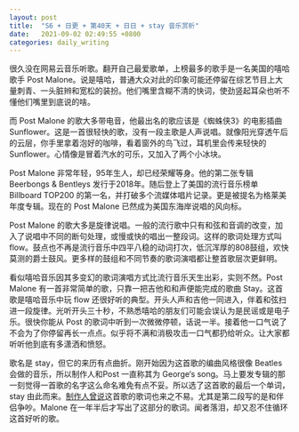 ```yaml
---
layout: post
title:  "S6 + 日更 + 第40天 + 日日 + stay 音乐赏析"
date:   2021-09-02 02:49:55 +0800
categories: daily_writing
---
```


很久没在网易云音乐听歌。翻开自己最爱歌单，上榜最多的歌手是一名美国的嘻哈歌手 Post Malone。说是嘻哈，普通大众对此的印象可能还停留在综艺节目上大量刺青、一头脏辫和宽松的装扮。他们嘴里含糊不清的快词，使劲竖起耳朵也听不懂他们嘴里到底说的啥。

而 Post Malone 的歌大多带电音，他最出名的歌应该是《蜘蛛侠3》的电影插曲 Sunflower。这是一首很轻快的歌，没有一段主歌是人声说唱。就像阳光穿透午后的云层，你手里拿着泡好的咖啡，看着窗外的鸟飞过，耳机里会传来轻快的 Sunflower。心情像是冒着汽水的可乐，又加入了两个小冰块。

Post Malone 非常年轻，95年生人，却已经荣耀等身。他的第二张专辑 Beerbongs & Bentleys 发行于2018年。随后登上了美国的流行音乐榜单 Billboard TOP200 的第一名，并打破多个流媒体唱片记录。更是被提名为格莱美年度专辑。现在的 Post Malone 已然成为美国东海岸说唱的风向标。

Post Malone 的歌大多是旋律说唱。一般的流行歌中只有和弦和音调的改变，加入了说唱中不同的断句处理，或慢或快的唱出一整段词。这样的歌词处理方式叫 flow。鼓点也不再是流行音乐中四平八稳的动词打次，低沉浑厚的808鼓组，欢快莫测的爵士鼓风。更多样的鼓组和不同节奏的歌词演唱都让整首歌层次更鲜明。

看似嘻哈音乐因其多变幻的歌词演唱方式比流行音乐天生出彩，实则不然。Post Malone 有一首非常简单的歌，只靠一把吉他和和声便能完成的歌曲 Stay。这首歌是嘻哈音乐中玩 flow 还很好听的典型。开头人声和吉他一同进入，伴着和弦扫进一段旋律。光听开头三十秒，不熟悉嘻哈的朋友们可能会误认为是民谣或是电子乐。很快你能从 Post 的歌词中听到一次微微停顿，话说一半。接着他一口气说了不会为了你停留再长一点点。似乎将不满和消极攻击一口气都扔给听众。让大家都听听他到底有多潇洒和愤怒。

歌名是 stay，但它的来历有点曲折。刚开始因为这首歌的编曲风格很像 Beatles 会做的音乐，所以制作人和Post 一直称其为 George‘s song。马上要发专辑的那一刻觉得一首歌的名字这么命名难免有点不妥。所以选了这首歌的最后一个单词，stay 由此而来。[制作人曾说](https://www.youtube.com/watch?v=tDbS6GEsNKc)这首歌的歌词也来之不易。尤其是第二段写的是和伴侣争吵。Malone 在一年半后才写出了这部分的歌词。闻者落泪，却又忍不住循环这首好听的歌。
